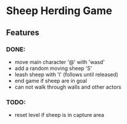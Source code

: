 # Sheep Herding Game

## Features

### DONE:

- move main character '@' with 'wasd'
- add a random moving sheep 'S'
- leash sheep with 'l' (follows until released)
- end game if sheep are in goal
- can not walk through walls and other actors

### TODO:

- reset level if sheep is in capture area
